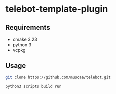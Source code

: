 # telebot-template-plugin

## Requirements

- cmake 3.23
- python 3
- vcpkg

## Usage

```bash
git clone https://github.com/muscaa/telebot.git
```

```bash
python3 scripts build run
```

